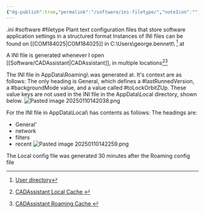 ```yaml
---
{"dg-publish":true,"permalink":"/software/ini-filetype/","noteIcon":"","created":"2025-01-10T13:06:24.749-06:00"}
---
```


.ini
#software 
#filetype
Plant text configuration files that store software application settings in a structured format
Instances of INI files can be found on [[COM184025\|COM184025]] in C:\Users\george.bennett\ [^userdirectory] at 

A INI file is generated whenever I open [[Software/CADAssistant\|CADAssistant]], in multiple locations[^AppData-Local][^AppData-Roaming]

The INI file in AppData\Roaming\ was generated at. It's context are as follows:
The only heading is General, which defines a #lastRunnedVersion, a #backgroundMode value, and a value called #toLockOrbitZUp. These value keys are not used in the INI file in the AppData\Local directory, shown below.
![Pasted image 20250110142038.png](/img/user/Pasted%20image%2020250110142038.png)

For the INI file in AppData\Local\ has contents as follows:
The headings are:
- General'
- network
- filters
- recent
![Pasted image 20250110142259.png](/img/user/Pasted%20image%2020250110142259.png)

The Local config file was generated 30 minutes after the Roaming config file


[^AppData-Local]: [CADAssistant Local Cache ](C:\Users\george.bennett\AppData\Local\OpenCASCADE\CADAssistant\cache\qmlcache)
[^AppData-Roaming]: [CADAssistant Roaming Cache ](C:\Users\george.bennett\AppData\Roaming\OpenCASCADE)
[^userdirectory]: [User directory](C:\Users\george.bennett\\) 
